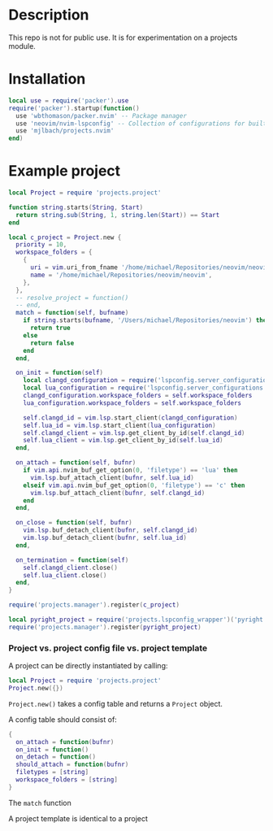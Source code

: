 # Description

This repo is not for public use. It is for experimentation on a projects module.

# Installation

```lua
local use = require('packer').use
require('packer').startup(function()
  use 'wbthomason/packer.nvim' -- Package manager
  use 'neovim/nvim-lspconfig' -- Collection of configurations for built-in LSP client
  use 'mjlbach/projects.nvim'
end)
```

# Example project
```lua
local Project = require 'projects.project'

function string.starts(String, Start)
  return string.sub(String, 1, string.len(Start)) == Start
end

local c_project = Project.new {
  priority = 10,
  workspace_folders = {
    {
      uri = vim.uri_from_fname '/home/michael/Repositories/neovim/neovim',
      name = '/home/michael/Repositories/neovim/neovim',
    },
  },
  -- resolve_project = function()
  -- end,
  match = function(self, bufname)
    if string.starts(bufname, '/Users/michael/Repositories/neovim') then
      return true
    else
      return false
    end
  end,

  on_init = function(self)
    local clangd_configuration = require('lspconfig.server_configurations.clangd').default_config
    local lua_configuration = require('lspconfig.server_configurations.sumneko_lua').default_config
    clangd_configuration.workspace_folders = self.workspace_folders
    lua_configuration.workspace_folders = self.workspace_folders

    self.clangd_id = vim.lsp.start_client(clangd_configuration)
    self.lua_id = vim.lsp.start_client(lua_configuration)
    self.clangd_client = vim.lsp.get_client_by_id(self.clangd_id)
    self.lua_client = vim.lsp.get_client_by_id(self.lua_id)
  end,

  on_attach = function(self, bufnr)
    if vim.api.nvim_buf_get_option(0, 'filetype') == 'lua' then
      vim.lsp.buf_attach_client(bufnr, self.lua_id)
    elseif vim.api.nvim_buf_get_option(0, 'filetype') == 'c' then
      vim.lsp.buf_attach_client(bufnr, self.clangd_id)
    end
  end,

  on_close = function(self, bufnr)
    vim.lsp.buf_detach_client(bufnr, self.clangd_id)
    vim.lsp.buf_detach_client(bufnr, self.lua_id)
  end,

  on_termination = function(self)
    self.clangd_client.close()
    self.lua_client.close()
  end,
}

require('projects.manager').register(c_project)

local pyright_project = require('projects.lspconfig_wrapper')('pyright')
require('projects.manager').register(pyright_project)

```


### Project vs. project config file vs. project template

A project can be directly instantiated by calling:

```lua
local Project = require 'projects.project'
Project.new({})
```

`Project.new()` takes a config table and returns a `Project` object.

A config table should consist of:

```lua
{ 
  on_attach = function(bufnr)
  on_init = function()
  on_detach = function()
  should_attach = function(bufnr)
  filetypes = [string]
  workspace_folders = [string]
}

```

The `match` function 

A project template is identical to a project 

